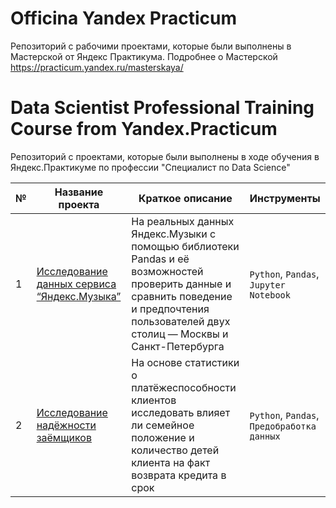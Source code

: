 # Officina Yandex Practicum
Репозиторий с рабочими проектами, которые были выполнены в Мастерской от Яндекс Практикума.
Подробнее о Мастерской https://practicum.yandex.ru/masterskaya/

# Data Scientist Professional Training Course from Yandex.Practicum

 Репозиторий с проектами, которые были выполнены в ходе обучения в Яндекс.Практикуме по профессии "Специалист по Data Science"

| № | Название проекта  | Краткое описание | Инструменты |
|--|--|--|--|
|1| [Исследование данных сервиса “Яндекс.Музыка”](https://github.com/radmirsib/DataScience_Yandex/tree/2ac88503e4e9b1e2f28ec2c3bef5cad30b1b0366/01_yandex_music) | На реальных данных Яндекс.Музыки c помощью библиотеки Pandas и её возможностей проверить данные и сравнить поведение и предпочтения пользователей двух столиц — Москвы и Санкт-Петербурга | `Python`, `Pandas`, `Jupyter Notebook` |
|2| [Исследование надёжности заёмщиков](https://github.com/radmirsib/DataScience_Yandex/tree/a5516b38595a3461d20bd0b3d8fb18e2f1d7742d/02_borrower_reliability) | На основе статистики о платёжеспособности клиентов исследовать влияет ли семейное положение и количество детей клиента на факт возврата кредита в срок | `Python`, `Pandas`, `Предобработка данных` |
